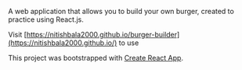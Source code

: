 A web application that allows you to build your own burger, created to practice using React.js.

Visit [https://nitishbala2000.github.io/burger-builder](https://nitishbala2000.github.io/) to use 

This project was bootstrapped with [Create React App](https://github.com/facebook/create-react-app).
